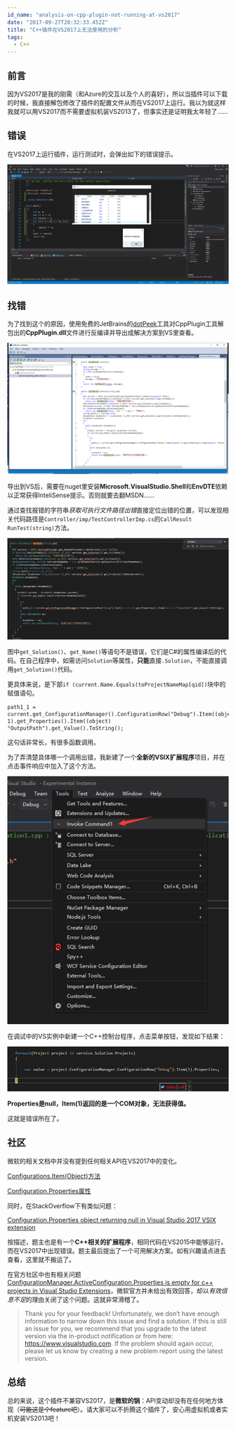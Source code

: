 ```yaml
---
id_name: "analysis-on-cpp-plugin-not-running-at-vs2017"
date: "2017-09-27T20:32:33.452Z"
title: "C++插件在VS2017上无法使用的分析"
tags:
  - C++
---
```


## 前言

因为VS2017是我的刚需（和Azure的交互以及个人的喜好），所以当插件可以下载的时候，我直接解包修改了插件的配置文件从而在VS2017上运行。我以为就这样我就可以用VS2017而不需要虚拟机装VS2013了，但事实还是证明我太年轻了……

## 错误

在VS2017上运行插件，运行测试时，会弹出如下的错误提示。

![](./error-on-vs.png)

## 找错

为了找到这个的原因，使用免费的JetBrains的[dotPeek](https://www.jetbrains.com/decompiler)工具对CppPlugin工具解包出的**CppPlugin.dll**文件进行反编译并导出成解决方案到VS里查看。

![](./decompile.png)

导出到VS后，需要在nuget里安装**Microsoft.VisualStudio.Shell**和**EnvDTE**依赖以正常获得InteliSense提示。否则就要去翻MSDN……

通过查找报错的字符串*获取可执行文件路径出错*直接定位出错的位置，可以发现相关代码路径是`Controller/imp/TestControllerImp.cs`的`CallResult RunTest(string)`方法。

![](./throw-exception.png)

图中`get_Solution()`、`get_Name()`等语句不是错误，它们是C#的属性编译后的代码。在自己程序中，如需访问`Solution`等属性，**只能**直接`.Solution`，不能直接调用`get_Solution()`代码。

更具体来说，是下部`if (current.Name.Equals(toProjectNameMap[qid])`块中的赋值语句。

```CSharp
path1_1 = current.get_ConfigurationManager().ConfigurationRow("Debug").Item((object) 1).get_Properties().Item((object) "OutputPath").get_Value().ToString();
```

这句话非常长，有很多函数调用。

为了弄清楚具体哪一个调用出错，我新建了一个**全新的VSIX扩展程序**项目，并在点击事件响应中加入了这个方法。

![](./new-vs-extension.png)

在调试中的VS实例中新建一个C++控制台程序，点击菜单按钮，发现如下结果：

![](./test-new-extension.png)

**Properties是null，Item(1)返回的是一个COM对象，无法获得值。**

这就是错误所在了。

## 社区
微软的相关文档中并没有提到任何相关API在VS2017中的变化。

[Configurations.Item(Object)方法](https://docs.microsoft.com/en-us/dotnet/api/envdte.configurations.item?view=visualstudiosdk-2017#EnvDTE_Configurations_Item_System_Object_)

[Configuration.Properties属性](https://docs.microsoft.com/en-us/dotnet/api/envdte.configuration.properties?view=visualstudiosdk-2017#EnvDTE_Configuration_Properties)

同时，在StackOverflow下有类似问题：

[Configuration.Properties object returning null in Visual Studio 2017 VSIX extension
](https://stackoverflow.com/questions/43418796/configuration-properties-object-returning-null-in-visual-studio-2017-vsix-extens)

按描述，题主也是有一个**C++相关的扩展程序**，相同代码在VS2015中能够运行，而在VS2017中出现错误。题主最后提出了一个可用解决方案。如有兴趣请点进去查看，这里就不搬运了。


在官方社区中也有相关问题[ConfigurationManager.ActiveConfiguration.Properties is empty for c++ projects in Visual Studio Extensions](https://developercommunity.visualstudio.com/content/problem/5500/configurationmanageractiveconfigurationproperties.html)，微软官方并未给出有效回答，却以*有效信息不足*的理由关闭了这个问题。这就非常滑稽了。

>Thank you for your feedback! Unfortunately, we don’t have enough information to narrow down this issue and find a solution. If this is still an issue for you, we recommend that you upgrade to the latest version via the in-product notification or from here: https://www.visualstudio.com.  If the problem should again occur, please let us know by creating a new problem report using the latest version.

## 总结
总的来说，这个插件不兼容VS2017，是**微软的锅**：API变动却没有在任何地方体现（~~可能这是个feature吧~~）。请大家可以不折腾这个插件了，安心用虚拟机或者实机安装VS2013吧！
